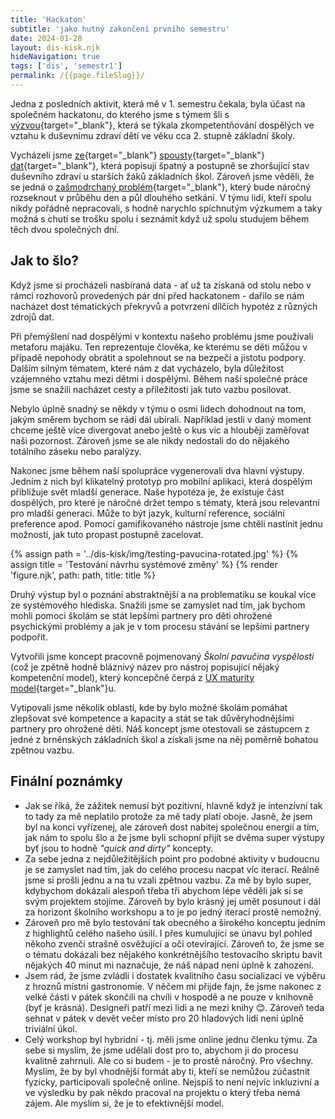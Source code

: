 ```yaml
---
title: 'Hackaton'
subtitle: 'jako hutný zakončení prvního semestru'
date: 2024-01-28
layout: dis-kisk.njk
hideNavigation: true
tags: ['dis', 'semestr1']
permalink: /{{page.fileSlug}}/
---
```


Jedna z posledních aktivit, která mě v 1. semestru čekala, byla účast na společném hackatonu, do kterého jsme s týmem šli s [výzvou](https://kisk.phil.muni.cz/100metod/designova-vyzva){target="_blank"}, která se týkala zkompetentňování dospělých ve vztahu k duševnímu zdraví dětí ve věku cca 2. stupně základní školy.

Vycházeli jsme [ze](https://nevypustdusi.cz/2023/10/20/dusevni-zdravi-zajima-dve-tretiny-deti-vysledky-noveho-pruzkumu-spolecnosti-t-mobile-organizace-nevypust-dusi-a-agentury-g82-ukazuji-ze-mladi-lide-hledaji-pomoc-hlavne-ve-svem-okoli/){target="_blank"} [spousty](https://open.spotify.com/episode/30d7thGp3MoTEudV552wfM?si=84e5fcd5756b4096&nd=1&dlsi=b76848c375104871){target="_blank"} [dat](https://www.nudz.cz/pro-media/tiskove-zpravy/narodni-monitoring-dusevniho-zdravi-deti-40-vykazuje-znamky-stredni-az-tezke-deprese-30-uzkosti-odbornici-pripravuji-preventivni-opatreni){target="_blank"}, která popisují špatný a postupně se zhoršující stav duševního zdraví u starších žáků základních škol. Zároveň jsme věděli, že se jedná o [zašmodrchaný problém](https://en.wikipedia.org/wiki/Wicked_problem){target="_blank"}, který bude náročný rozseknout v průběhu den a půl dlouhého setkání. V týmu lidí, kteří spolu nikdy pořádně nepracovali, s hodně narychlo spíchnutým výzkumem a taky možná s chutí se trošku spolu i seznámit když už spolu studujem během těch dvou společných dní.

## Jak to šlo?

Když jsme si procházeli nasbíraná data - ať už ta získaná od stolu nebo v rámci rozhovorů provedených pár dní před hackatonem - dařilo se nám nacházet dost tématických překryvů a potvrzení dílčích hypotéz z různých zdrojů dat.

Při přemýšlení nad dospělými v kontextu našeho problému jsme používali metaforu majáku. Ten reprezentuje člověka, ke kterému se děti můžou v případě nepohody obrátit a spolehnout se na bezpečí a jistotu podpory. Dalším silným tématem, které nám z dat vycházelo, byla důležitost vzájemného vztahu mezi dětmi i dospělými. Během naší společné práce jsme se snažili nacházet cesty a příležitosti jak tuto vazbu posilovat.

Nebylo úplně snadný se někdy v týmu o osmi lidech dohodnout na tom, jakým směrem bychom se rádi dál ubírali. Například jestli v daný moment chceme ještě více divergovat anebo ještě o kus víc a hlouběji zaměřovat naši pozornost. Zároveň jsme se ale nikdy nedostali do do nějakého totálního záseku nebo paralýzy.

Nakonec jsme během naší spolupráce vygenerovali dva hlavní výstupy. Jedním z nich byl klikatelný prototyp pro mobilní aplikaci, která dospělým přibližuje svět mladší generace. Naše hypotéza je, že existuje část dospělých, pro které je náročné držet tempo s tématy, která jsou relevantní pro mladší generaci. Může to být jazyk, kulturní reference, sociální preference apod. Pomocí gamifikovaného nástroje jsme chtěli nastínit jednu možností, jak tuto propast postupně zacelovat.


{% assign path = '../dis-kisk/img/testing-pavucina-rotated.jpg' %}
{% assign title = 'Testování návrhu systémové změny' %}
{% render 'figure.njk', path: path, title: title %}

Druhý výstup byl o poznání abstraktnější a na problematiku se koukal více ze systémového hlediska. Snažili jsme se zamyslet nad tím, jak bychom mohli pomoci školám se stát lepšími partnery pro děti ohrožené psychickými problémy a jak je v tom procesu stávání se lepšími partnery podpořit.

Vytvořili jsme koncept pracovně pojmenovaný _Školní pavučina vyspělosti_ (což je zpětně hodně bláznivý název pro nástroj popisující nějaký kompetenční model), který koncepčně čerpá z [UX maturity model](https://www.nngroup.com/articles/ux-maturity-model/){target="_blank"}u.

Vytipovali jsme několik oblastí, kde by bylo možné školám pomáhat zlepšovat své kompetence a kapacity a stát se tak důvěryhodnějšími partnery pro ohrožené děti. Náš koncept jsme otestovali se zástupcem z jedné z brněnských základních škol a získali jsme na něj poměrně bohatou zpětnou vazbu.

## Finální poznámky
- Jak se říká, že zážitek nemusí být pozitivní, hlavně když je intenzivní tak to tady za mě neplatilo protože za mě tady platí oboje. Jasně, že jsem byl na konci vyřízenej, ale zároveň dost nabitej společnou energií a tím, jak nám to spolu šlo a že jsme byli schopní přijít se dvěma super výstupy byť jsou to hodně _"quick and dirty"_ koncepty.
- Za sebe jedna z nejdůležitějších point pro podobné aktivity v budoucnu je se zamyslet nad tím, jak do celého procesu nacpat víc iterací. Reálně jsme si prošli jednu a na tu vzali zpětnou vazbu. Za mě by bylo super, kdybychom dokázali alespoň třeba tři abychom lépe věděli jak si se svým projektem stojíme. Zároveň by bylo krásný jej umět posunout i dál za horizont školního workshopu a to je po jedný iteraci prostě nemožný.
- Zároveň pro mě bylo testování tak obecného a širokého konceptu jedním z highlightů celého našeho úsilí. I přes kumulující se únavu byl pohled někoho zvenčí strašně osvěžující a oči otevírající. Zároveň to, že jsme se o tématu dokázali bez nějakého konkrétnějšího testovacího skriptu bavit nějakých 40 minut mi naznačuje, že náš nápad není úplně k zahození.
-  Jsem rád, že jsme zvládli i dostatek kvalitního času socializací ve výběru z hroznů místní gastronomie. V něčem mi přijde fajn, že jsme nakonec z velké části v pátek skončili na chvíli v hospodě a ne pouze v knihovně (byť je krásná). Designeři patří mezi lidi a ne mezi knihy 😊. Zároveň teda sehnat v pátek v devět večer místo pro 20 hladových lidí není úplně triviální úkol.
-   Celý workshop byl hybridní - tj. měli jsme online jednu členku týmu. Za sebe si myslím, že jsme udělali dost pro to, abychom ji do procesu kvalitně zahrnuli. Ale co si budem - je to prostě náročný. Pro všechny. Myslím, že by byl vhodnější formát aby ti, kteří se nemůžou zúčastnit fyzicky, participovali společně online. Nejspíš to není nejvíc inkluzivní a ve výsledku by pak někdo pracoval na projektu o který třeba nemá zájem. Ale myslím si, že je to efektivnější model.